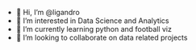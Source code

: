 - 👋 Hi, I’m @ligandro
- 👀 I’m interested in Data Science and Analytics
- 🌱 I’m currently learning python and football viz
- 💞️ I’m looking to collaborate on data related projects
